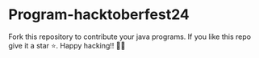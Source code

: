 # Program-hacktoberfest24
Fork this repository to contribute your java programs. If you like this repo give it a star ⭐️. Happy hacking!! 🦥🐙
